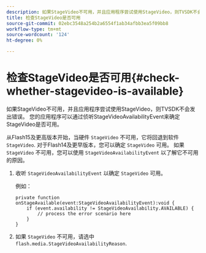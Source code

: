 ```yaml
---
description: 如果StageVideo不可用，并且应用程序尝试使用StageVideo，则TVSDK不会发出错误。 您的应用程序可以通过侦听StageVideoAvailabilityEvent来确定StageVideo是否可用。
title: 检查StageVideo是否可用
source-git-commit: 02ebc3548a254b2a6554f1ab34afbb3ea5f09bb8
workflow-type: tm+mt
source-wordcount: '124'
ht-degree: 0%

---
```


# 检查StageVideo是否可用{#check-whether-stagevideo-is-available}

如果StageVideo不可用，并且应用程序尝试使用StageVideo，则TVSDK不会发出错误。 您的应用程序可以通过侦听StageVideoAvailabilityEvent来确定StageVideo是否可用。

从Flash15及更高版本开始，当硬件 `StageVideo` 不可用，它将回退到软件 `StageVideo`. 对于Flash14及更早版本，您可以确定 `StageVideo` 可用。 如果 `StageVideo` 不可用，您可以使用 `StageVideoAvailabilityEvent` 以了解它不可用的原因。

1. 收听 `StageVideoAvailabilityEvent` 以确定 `StageVideo` 可用。

   例如：

   ```
   private function onStageAvailable(event:StageVideoAvailabilityEvent):void {
       if (event.availability != StageVideoAvailability.AVAILABLE) {
           // process the error scenario here
       }
   }
   ```

1. 如果 `StageVideo` 不可用，请选中 `flash.media.StageVideoAvailabilityReason`.
